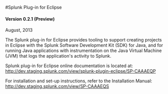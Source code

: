 #Splunk Plug-in for Eclipse

#### Version 0.2.1 (Preview)

August, 2013

The Splunk plug-in for Eclipse provides tooling to support creating projects in Eclipse with the Splunk Software Development Kit (SDK) for Java, and for running Java applications with instrumentation on the Java Virtual Machine (JVM) that logs the application's activity to Splunk.

Splunk plug-in for Eclipse online documentation is located at:
<http://dev.staging.splunk.com/view/splunk-plugin-eclipse/SP-CAAAEQP>

For installation and set-up instructions, refer to the Installation Manual: <http://dev.staging.splunk.com/view/SP-CAAAEQS>
